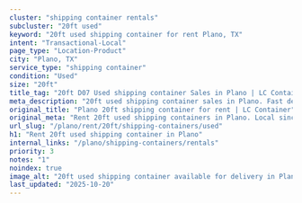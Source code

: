 ```yaml
---
cluster: "shipping container rentals"
subcluster: "20ft used"
keyword: "20ft used shipping container for rent Plano, TX"
intent: "Transactional-Local"
page_type: "Location-Product"
city: "Plano, TX"
service_type: "shipping container"
condition: "Used"
size: "20ft"
title_tag: "20ft D07 Used shipping container Sales in Plano | LC Container"
meta_description: "20ft used shipping container sales in Plano. Fast delivery, competitive pricing. Serving shipping containers area. Quote ID: Q3I. Call (214) 524-4168 for your free quote today."
original_title: "Plano 20ft shipping container for rent | LC Container"
original_meta: "Rent 20ft used shipping containers in Plano. Local since 2003. Flexible rental terms. Same-week delivery available. Get your free quote — call (214) 524-4168..."
url_slug: "/plano/rent/20ft/shipping-containers/used"
h1: "Rent 20ft used shipping container in Plano"
internal_links: "/plano/shipping-containers/rentals"
priority: 3
notes: "1"
noindex: true
image_alt: "20ft used shipping container available for delivery in Plano"
last_updated: "2025-10-20"
---
```


<!-- TODO: Add unique city/inventory copy, images, and internal links here. -->
